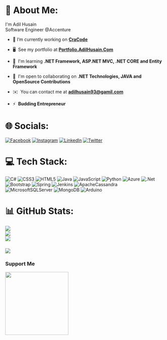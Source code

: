 # 💫 About Me:
I'm Adil Husain<br>Software Engineer @Accenture
- 🔭 I’m currently working on **[CraCode](https://github.com/AdilHusain-create/CraCode)**

- 🖥️  See my portfolio at **[Portfolio.AdilHusain.Com](https://adilhusain-create.github.io/portfolio.github.io/)**

- 🧠  I'm learning **.NET Framework, ASP.NET MVC, .NET CORE and Entity Framework**

- 🤝  I'm open to collaborating on **.NET Technologies, JAVA and OpenSource Contributions**

- ✉️  You can contact me at **[adilhusain93@gamil.com](mailto:adilhusain93@gamil.com)**

- ⚡  **Budding Entrepreneur** 


# 🌐 Socials:
[![Facebook](https://img.shields.io/badge/Facebook-%231877F2.svg?logo=Facebook&logoColor=white)](https://facebook.com/https://www.facebook.com/blackheart.ig) [![Instagram](https://img.shields.io/badge/Instagram-%23E4405F.svg?logo=Instagram&logoColor=white)](https://instagram.com/https://www.instagram.com/blackheart_ig) [![LinkedIn](https://img.shields.io/badge/LinkedIn-%230077B5.svg?logo=linkedin&logoColor=white)](https://linkedin.com/in/https://www.linkedin.com/in/adil-husain-407409181) [![Twitter](https://img.shields.io/badge/Twitter-%231DA1F2.svg?logo=Twitter&logoColor=white)](https://twitter.com/https://twitter.com/l_blackheart_l) 

<!---### Socials
<p align="left"> <a href="https://www.facebook.com/blackheart.ig" target="_blank" rel="noreferrer"><img src="https://raw.githubusercontent.com/danielcranney/readme-generator/main/public/icons/socials/facebook.svg" width="32" height="32" /></a> <a href="https://www.github.com/AilHusain-create" target="_blank" rel="noreferrer"><img src="https://raw.githubusercontent.com/danielcranney/readme-generator/main/public/icons/socials/github.svg" width="32" height="32" /></a> <a href="http://www.instagram.com/blackheart_ig" target="_blank" rel="noreferrer"><img src="https://raw.githubusercontent.com/danielcranney/readme-generator/main/public/icons/socials/instagram.svg" width="32" height="32" /></a> <a href="https://www.linkedin.com/in/adil-husain-407409181" target="_blank" rel="noreferrer"><img src="https://raw.githubusercontent.com/danielcranney/readme-generator/main/public/icons/socials/linkedin.svg" width="32" height="32" /></a> <a href="https://www.stackoverflow.com/users/21375100/adil-husain" target="_blank" rel="noreferrer"><img src="https://raw.githubusercontent.com/danielcranney/readme-generator/main/public/icons/socials/stackoverflow.svg" width="32" height="32" /></a> <a href="https://www.twitter.com/l_blackheart_l" target="_blank" rel="noreferrer"><img src="https://raw.githubusercontent.com/danielcranney/readme-generator/main/public/icons/socials/twitter.svg" width="32" height="32" /></a></p> --->

# 💻 Tech Stack:
![C#](https://img.shields.io/badge/c%23-%23239120.svg?style=for-the-badge&logo=c-sharp&logoColor=white) ![CSS3](https://img.shields.io/badge/css3-%231572B6.svg?style=for-the-badge&logo=css3&logoColor=white) ![HTML5](https://img.shields.io/badge/html5-%23E34F26.svg?style=for-the-badge&logo=html5&logoColor=white) ![Java](https://img.shields.io/badge/java-%23ED8B00.svg?style=for-the-badge&logo=java&logoColor=white) ![JavaScript](https://img.shields.io/badge/javascript-%23323330.svg?style=for-the-badge&logo=javascript&logoColor=%23F7DF1E) ![Python](https://img.shields.io/badge/python-3670A0?style=for-the-badge&logo=python&logoColor=ffdd54) ![Azure](https://img.shields.io/badge/azure-%230072C6.svg?style=for-the-badge&logo=azure-devops&logoColor=white) ![.Net](https://img.shields.io/badge/.NET-5C2D91?style=for-the-badge&logo=.net&logoColor=white) ![Bootstrap](https://img.shields.io/badge/bootstrap-%23563D7C.svg?style=for-the-badge&logo=bootstrap&logoColor=white) ![Spring](https://img.shields.io/badge/spring-%236DB33F.svg?style=for-the-badge&logo=spring&logoColor=white) ![Jenkins](https://img.shields.io/badge/jenkins-%232C5263.svg?style=for-the-badge&logo=jenkins&logoColor=white) ![ApacheCassandra](https://img.shields.io/badge/cassandra-%231287B1.svg?style=for-the-badge&logo=apache-cassandra&logoColor=white) ![MicrosoftSQLServer](https://img.shields.io/badge/Microsoft%20SQL%20Sever-CC2927?style=for-the-badge&logo=microsoft%20sql%20server&logoColor=white) ![MongoDB](https://img.shields.io/badge/MongoDB-%234ea94b.svg?style=for-the-badge&logo=mongodb&logoColor=white) ![Arduino](https://img.shields.io/badge/-Arduino-00979D?style=for-the-badge&logo=Arduino&logoColor=white)

# 📊 GitHub Stats:
![](https://github-readme-stats.vercel.app/api?username=AdilHusain-create&theme=radical&hide_border=false&include_all_commits=false&count_private=false)<br/>
![](https://github-readme-streak-stats.herokuapp.com/?user=AdilHusain-create&theme=radical&hide_border=false)<br/>
![](https://github-readme-stats.vercel.app/api/top-langs/?username=AdilHusain-create&theme=radical&hide_border=false&include_all_commits=false&count_private=false&layout=compact)


### 
![](https://quotes-github-readme.vercel.app/api?type=horizontal&theme=dark)

### Support Me
<a href="https://www.buymeacoffee.com/adilhusain"><img src="https://cdn.buymeacoffee.com/buttons/v2/default-yellow.png" width="200" /></a>
